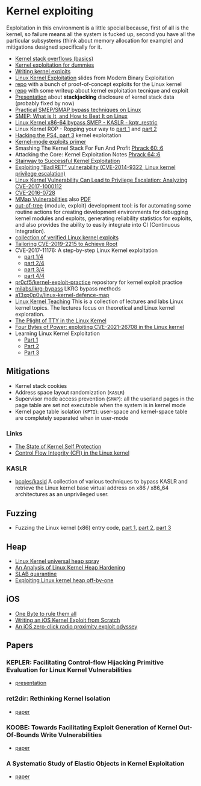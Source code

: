 # Kernel exploiting

Exploitation in this environment is a little special because, first of all is the kernel,
so failure means all the system is fucked up, second you have all the particular
subsystems (think about memory allocation for example) and mitigations designed
specifically for it.


 - [Kernel stack overflows (basics)](https://blog.0x80.org/kernel-stack-overflows-basics/)
 - [Kernel exploitation for dummies](http://uaf.io/exploitation/misc/2016/09/10/Kernel-Exploitation-for-Dummies.html)
 - [Writing kernel exploits](https://tc.gtisc.gatech.edu/bss/2014/r/kernel-exploits.pdf)
 - [Linux Kernel Exploitation](http://repository.root-me.org/Exploitation%20-%20Syst%C3%A8me/Unix/EN%20-%20Linux%20Kernel%20Exploitation%20-%20Patrick%20Biernat.pdf) slides from Modern Binary Exploitation
 - [repo](https://github.com/xairy/kernel-exploits) with a bunch of proof-of-concept exploits for the Linux kernel
 - [repo](https://github.com/xairy/linux-kernel-exploitation) with some writeup about kernel exploitation tecnique and exploit
 - [Presentation](https://jon.oberheide.org/files/summercon11-stackjacking.pdf) about **stackjacking** disclosure of
   kernel stack data (probably fixed by now)
 - [Practical SMEP/SMAP bypass techniques on Linux](https://www.syscan360.org/slides/2016_SG_Vitaly_Nikolenko_Practical_SMEP_Bypass_Techniques.pdf)
 - [SMEP: What is It, and How to Beat It on Linux](http://vulnfactory.org/blog/2011/06/05/smep-what-is-it-and-how-to-beat-it-on-linux/)
 - [Linux Kernel x86-64 bypass SMEP - KASLR - kptr_restric](http://blackbunny.io/linux-kernel-x86-64-bypass-smep-kaslr-kptr_restric/)
 - Linux Kernel ROP - Ropping your way to [part 1](https://www.trustwave.com/Resources/SpiderLabs-Blog/Linux-Kernel-ROP---Ropping-your-way-to---(Part-1)/) and [part 2](https://www.trustwave.com/Resources/SpiderLabs-Blog/Linux-Kernel-ROP---Ropping-your-way-to---(Part-2)/)
 - [Hacking the PS4, part 3](https://cturt.github.io/ps4-3.html) kernel exploitation
 - [Kernel-mode exploits primer](http://old.iseclab.org/projects/vifuzz/docs/exploit.pdf)
 - Smashing The Kernel Stack For Fun And Profit [Phrack 60::6](http://phrack.org/issues/60/6.html)
 - Attacking the Core: Kernel Exploitation Notes [Phrack 64::6](http://phrack.org/issues/64/6.html#article)
 - [Stairway to Successful Kernel Exploitation](http://booksite.elsevier.com/samplechapters/9781597494861/Chapter_3.pdf)
 - [Exploiting “BadIRET” vulnerability (CVE-2014-9322, Linux kernel privilege escalation)](https://blogs.bromium.com/exploiting-badiret-vulnerability-cve-2014-9322-linux-kernel-privilege-escalation/)
 - [Linux Kernel Vulnerability Can Lead to Privilege Escalation: Analyzing CVE-2017-1000112](https://securingtomorrow.mcafee.com/mcafee-labs/linux-kernel-vulnerability-can-lead-to-privilege-escalation-analyzing-cve-2017-1000112/)
 - [CVE-2016-0728](https://perception-point.io/2016/01/14/analysis-and-exploitation-of-a-linux-kernel-vulnerability-cve-2016-0728/)
 - [MMap Vulnerabilities](https://research.checkpoint.com/mmap-vulnerabilities-linux-kernel/) also [PDF](https://labs.mwrinfosecurity.com/assets/BlogFiles/mwri-mmap-exploitation-whitepaper-2017-09-18.pdf)
 - [out-of-tree](https://out-of-tree.io/) {module, exploit} development tool: is for automating some routine actions for creating development environments for debugging kernel modules and exploits, generating reliability statistics for exploits, and also provides the ability to easily integrate into CI (Continuous Integration).
 - [collection of verified Linux kernel exploits](https://github.com/jollheef/lpe)
 - [Tailoring CVE-2019-2215 to Achieve Root](https://hernan.de/blog/2019/10/15/tailoring-cve-2019-2215-to-achieve-root/)
 - CVE-2017-11176:  A step-by-step Linux Kernel exploitation
   - [part 1/4](https://blog.lexfo.fr/cve-2017-11176-linux-kernel-exploitation-part1.html)
   - [part 2/4](https://blog.lexfo.fr/cve-2017-11176-linux-kernel-exploitation-part2.html)
   - [part 3/4](https://blog.lexfo.fr/cve-2017-11176-linux-kernel-exploitation-part3.html)
   - [part 4/4](https://blog.lexfo.fr/cve-2017-11176-linux-kernel-exploitation-part4.html)
 - [pr0cf5/kernel-exploit-practice](https://github.com/pr0cf5/kernel-exploit-practice) repository for kernel exploit practice
 - [milabs/lkrg-bypass](https://github.com/milabs/lkrg-bypass) LKRG bypass methods
 - [a13xp0p0v/linux-kernel-defence-map](https://github.com/a13xp0p0v/linux-kernel-defence-map)
 - [Linux Kernel Teaching](https://linux-kernel-labs.github.io/refs/heads/master/index.html) This is a collection of lectures and labs Linux kernel topics. The lectures focus on theoretical and Linux kernel exploration.
 - [The Plight of TTY in the Linux Kernel](https://pr0cf5.github.io/ctf/2020/03/09/the-plight-of-tty-in-the-linux-kernel.html)
 - [Four Bytes of Power: exploiting CVE-2021-26708 in the Linux kernel](https://a13xp0p0v.github.io/2021/02/09/CVE-2021-26708.html)
 - Learning Linux Kernel Exploitation
   - [Part 1](https://lkmidas.github.io/posts/20210123-linux-kernel-pwn-part-1/)
   - [Part 2](https://lkmidas.github.io/posts/20210128-linux-kernel-pwn-part-2/)
   - [Part 3](https://lkmidas.github.io/posts/20210205-linux-kernel-pwn-part-3/)

## Mitigations

 - Kernel stack cookies
 - Address space layout randomization (``KASLR``)
 - Supervisor mode access prevention (``SMAP``): all the userland pages in the
   page table are set not executable when the system is in kernel mode
 - Kernel page table isolation (``KPTI``): user-space and kernel-space table are
   completely separated when in user-mode

### Links

 - [The State of Kernel Self Protection](https://outflux.net/slides/2018/lca/kspp.pdf)
 - [Control Flow Integrity (CFI) in the Linux kernel](https://outflux.net/slides/2020/lca/cfi.pdf)

### KASLR

 - [bcoles/kasld](https://github.com/bcoles/kasld) A collection of various techniques to bypass KASLR and retrieve the Linux kernel base virtual address on x86 / x86_64 architectures as an unprivileged user.


## Fuzzing

 - Fuzzing the Linux kernel (x86) entry code, [part 1](https://blogs.oracle.com/linux/fuzzing-the-linux-kernel-x86-entry-code%2c-part-1-of-3), [part 2](https://blogs.oracle.com/linux/fuzzing-the-linux-kernel-x86-entry-code%2c-part-2-of-3), [part 3](https://blogs.oracle.com/linux/fuzzing-the-linux-kernel-x86-entry-code%2c-part-3-of-3)

## Heap

 - [Linux Kernel universal heap spray](https://duasynt.com/blog/linux-kernel-heap-spray)
 - [An Analysis of Linux Kernel Heap Hardening](https://blog.infosectcbr.com.au/2020/04/an-analysis-of-linux-kernel-heap.html)
 - [SLAB quarantine](https://a13xp0p0v.github.io/2020/11/30/slab-quarantine.html)
 - [Exploiting Linux kernel heap off-by-one](https://duasynt.com/blog/cve-2016-6187-heap-off-by-one-exploit)

## iOS

 - [One Byte to rule them all](https://googleprojectzero.blogspot.com/2020/07/one-byte-to-rule-them-all.html)
 - [Writing an iOS Kernel Exploit from Scratch](https://secfault-security.com/blog/chain3.html)
 - [An iOS zero-click radio proximity exploit odyssey](https://googleprojectzero.blogspot.com/2020/12/an-ios-zero-click-radio-proximity.html)

## Papers

### KEPLER: Facilitating Control-flow Hijacking Primitive Evaluation for Linux Kernel Vulnerabilities

 - [presentation](https://www.usenix.org/conference/usenixsecurity19/presentation/wu-wei)

### ret2dir: Rethinking Kernel Isolation

 - [paper](https://www.usenix.org/system/files/conference/usenixsecurity14/sec14-paper-kemerlis.pdf)

### KOOBE: Towards Facilitating Exploit Generation of Kernel Out-Of-Bounds Write Vulnerabilities

 - [paper](https://www.usenix.org/system/files/sec20summer_chen-weiteng_prepub.pdf)

### A Systematic Study of Elastic Objects in Kernel Exploitation

 - [paper](https://dl.acm.org/doi/pdf/10.1145/3372297.3423353)
